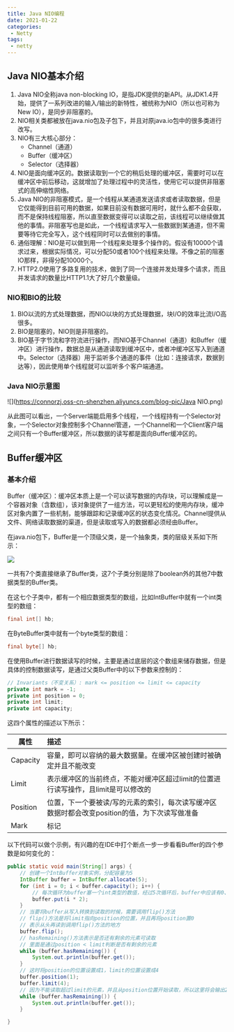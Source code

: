 ```yaml
---
title: Java NIO编程
date: 2021-01-22
categories:
 - Netty
tags:
 - netty
---
```


## Java NIO基本介绍

1. Java NIO全称java non-blocking IO，是指JDK提供的新API。从JDK1.4开始，提供了一系列改进的输入/输出的新特性，被统称为NIO（所以也可称为New IO），是同步非阻塞的。
2. NIO相关类都被放在java.nio包及子包下，并且对原java.io包中的很多类进行改写。
3. NIO有三大核心部分：
   - Channel（通道）
   - Buffer（缓冲区）
   - Selector（选择器）
4. NIO是面向缓冲区的。数据读取到一个它的稍后处理的缓冲区，需要时可以在缓冲区中前后移动，这就增加了处理过程中的灵活性，使用它可以提供非阻塞式的高伸缩性网络。
5. Java NIO的非阻塞模式，是一个线程从某通道发送请求或者读取数据，但是它仅能得到目前可用的数据，如果目前没有数据可用时，就什么都不会获取，而不是保持线程阻塞，所以直至数据变得可以读取之前，该线程可以继续做其他的事情。非阻塞写也是如此，一个线程请求写入一些数据到某通道，但不需要等待它完全写入，这个线程同时可以去做别的事情。
6. 通俗理解：NIO是可以做到用一个线程来处理多个操作的。假设有10000个请求过来，根据实际情况，可以分配50或者100个线程来处理。不像之前的阻塞IO那样，非得分配10000个。
7. HTTP2.0使用了多路复用的技术，做到了同一个连接并发处理多个请求，而且并发请求的数量比HTTP1.1大了好几个数量级。

### NIO和BIO的比较

1. BIO以流的方式处理数据，而NIO以块的方式处理数据，块I/O的效率比流I/O高很多。
2. BIO是阻塞的，NIO则是非阻塞的。
3. BIO基于字节流和字符流进行操作，而NIO基于Channel（通道）和Buffer（缓冲区）进行操作，数据总是从通道读取到缓冲区中，或者冲缓冲区写入到通道中。Selector（选择器）用于监听多个通道的事件（比如：连接请求，数据到达等），因此使用单个线程就可以监听多个客户端通道。

### Java NIO示意图

![](https://connorzj.oss-cn-shenzhen.aliyuncs.com/blog-pic/Java NIO.png)

从此图可以看出，一个Server端能启用多个线程，一个线程持有一个Selector对象，一个Selector对象控制多个Channel管道，一个Channel和一个Client客户端之间只有一个Buffer缓冲区，所以数据的读写都是面向Buffer缓冲区的。

## Buffer缓冲区

### 基本介绍

Buffer（缓冲区）：缓冲区本质上是一个可以读写数据的内存块，可以理解成是一个容器对象（含数组），该对象提供了一组方法，可以更轻松的使用内存块，缓冲区对象内置了一些机制，能够跟踪和记录缓冲区的状态变化情况。Channel提供从文件、网络读取数据的渠道，但是读取或写入的数据都必须经由Buffer。

在java.nio包下，Buffer是一个顶级父类，是一个抽象类，类的层级关系如下所示：

![](https://connorzj.oss-cn-shenzhen.aliyuncs.com/blog-pic/Buffer.png)

一共有7个类直接继承了Buffer类，这7个子类分别是除了boolean外的其他7中数据类型的Buffer类。

在这七个子类中，都有一个相应数据类型的数组，比如IntBuffer中就有一个int类型的数组：

```java
final int[] hb;  
```

在ByteBuffer类中就有一个byte类型的数组：

```java
final byte[] hb;   
```

在使用Buffer进行数据读写的时候，主要是通过底层的这个数组来储存数据，但是具体的控制数据读写，是通过父类Buffer中的以下参数来控制的：

```java
// Invariants（不变关系）: mark <= position <= limit <= capacity
private int mark = -1;
private int position = 0;
private int limit;
private int capacity;
```

这四个属性的描述以下所示：

| 属性     | 描述                                                         |
| -------- | :----------------------------------------------------------- |
| Capacity | 容量，即可以容纳的最大数据量。在缓冲区被创建时被确定并且不能改变 |
| Limit    | 表示缓冲区的当前终点，不能对缓冲区超过limit的位置进行读写操作，且limit是可以修改的 |
| Position | 位置，下一个要被读/写的元素的索引，每次读写缓冲区数据时都会改变position的值，为下次读写做准备 |
| Mark     | 标记                                                         |

以下代码可以做个示例，有兴趣的在IDE中打个断点一步一步看看Buffer的四个参数是如何变化的：

```java
public static void main(String[] args) {
    // 创建一个IntBuffer对象实例，分配容量为5
    IntBuffer buffer = IntBuffer.allocate(5);
    for (int i = 0; i < buffer.capacity(); i++) {
        // 每次循环为buffer塞一个int类型的数值，经过5次循环后，buffer中应该有0、2、4、6、8这5个数
        buffer.put(i * 2);
    }
    // 当要将buffer从写入转换到读取的时候，需要调用flip()方法
    // flip()方法是将limit指向position的位置，并且再将position置0
    // 表示从头再读到调用flip()方法的地方
    buffer.flip();
    // hasRemaining()方法表示是否还有剩余的元素可读取
    // 里面是通过position < limit判断是否有剩余的元素
    while (buffer.hasRemaining()) {
        System.out.println(buffer.get());
    }
    // 这时将position的位置设置成1，limit的位置设置成4
    buffer.position(1);
    buffer.limit(4);
    // 因为不能读取超过limit的元素，并且从position位置开始读取，所以这里将会输出2、4、6
    while (buffer.hasRemaining()) {
        System.out.println(buffer.get());
    }

}
```